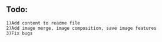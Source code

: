 ## Todo:
    
    1)Add content to readme file
    2)Add image merge, image composition, save image features
    3)Fix bugs